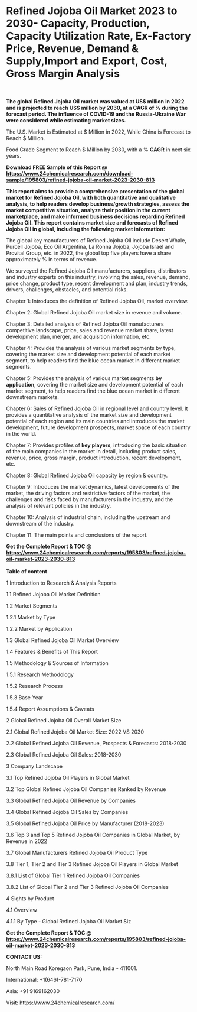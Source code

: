 <h1>Refined Jojoba Oil Market 2023 to 2030- Capacity, Production, Capacity Utilization Rate, Ex-Factory Price, Revenue, Demand & Supply,Import and Export, Cost, Gross Margin Analysis</h1><br/><p><strong>The global Refined Jojoba Oil market was valued at US$ million in 2022 and is projected to reach US$ million by 2030, at a <strong>CAGR</strong> of % during the forecast period. The influence of COVID-19 and the Russia-Ukraine War were considered while estimating market sizes.</strong></p><p>The U.S. Market is Estimated at $ Million in 2022, While China is Forecast to Reach $ Million.</p><p>Food Grade Segment to Reach $ Million by 2030, with a % <strong>CAGR</strong> in next six years.</p><div><b>Download FREE Sample of this Report @ <a href="https://www.24chemicalresearch.com/download-sample/195803/refined-jojoba-oil-market-2023-2030-813">https://www.24chemicalresearch.com/download-sample/195803/refined-jojoba-oil-market-2023-2030-813</a></b></div><p><strong>This report aims to provide a comprehensive presentation of the global market for Refined Jojoba Oil, with both quantitative and qualitative analysis, to help readers develop business/growth strategies, assess the market competitive situation, analyze their position in the current marketplace, and make informed business decisions regarding Refined Jojoba Oil. This report contains market size and forecasts of Refined Jojoba Oil in global, including the following market information:</strong></p><p>The global key manufacturers of Refined Jojoba Oil include Desert Whale, Purcell Jojoba, Eco Oil Argentina, La Ronna Jojoba, Jojoba Israel and Provital Group, etc. in 2022, the global top five players have a share approximately % in terms of revenue.</p><p>We surveyed the Refined Jojoba Oil manufacturers, suppliers, distributors and industry experts on this industry, involving the sales, revenue, demand, price change, product type, recent development and plan, industry trends, drivers, challenges, obstacles, and potential risks.</p><p>Chapter 1: Introduces the definition of Refined Jojoba Oil, market overview.</p><p>Chapter 2: Global Refined Jojoba Oil market size in revenue and volume.</p><p>Chapter 3: Detailed analysis of Refined Jojoba Oil manufacturers competitive landscape, price, sales and revenue market share, latest development plan, merger, and acquisition information, etc.</p><p>Chapter 4: Provides the analysis of various market segments by type, covering the market size and development potential of each market segment, to help readers find the blue ocean market in different market segments.</p><p>Chapter 5: Provides the analysis of various market segments <strong>by application</strong>, covering the market size and development potential of each market segment, to help readers find the blue ocean market in different downstream markets.</p><p>Chapter 6: Sales of Refined Jojoba Oil in regional level and country level. It provides a quantitative analysis of the market size and development potential of each region and its main countries and introduces the market development, future development prospects, market space of each country in the world.</p><p>Chapter 7: Provides profiles of <strong>key players</strong>, introducing the basic situation of the main companies in the market in detail, including product sales, revenue, price, gross margin, product introduction, recent development, etc.</p><p>Chapter 8: Global Refined Jojoba Oil capacity by region & country.</p><p>Chapter 9: Introduces the market dynamics, latest developments of the market, the driving factors and restrictive factors of the market, the challenges and risks faced by manufacturers in the industry, and the analysis of relevant policies in the industry.</p><p>Chapter 10: Analysis of industrial chain, including the upstream and downstream of the industry.</p><p>Chapter 11: The main points and conclusions of the report.</p><div><b>Get the Complete Report & TOC @ <a href="https://www.24chemicalresearch.com/reports/195803/refined-jojoba-oil-market-2023-2030-813">https://www.24chemicalresearch.com/reports/195803/refined-jojoba-oil-market-2023-2030-813</a></b></div><br><b>Table of content</b><p>1 Introduction to Research & Analysis Reports<br />
 
  1.1 Refined Jojoba Oil Market Definition<br />
 
  1.2 Market Segments<br />
 
  1.2.1 Market by Type<br />
 
  1.2.2 Market by Application<br />
 
  1.3 Global Refined Jojoba Oil Market Overview<br />
 
  1.4 Features & Benefits of This Report<br />
 
  1.5 Methodology & Sources of Information<br />
 
  1.5.1 Research Methodology<br />
 
  1.5.2 Research Process<br />
 
  1.5.3 Base Year<br />
 
  1.5.4 Report Assumptions & Caveats<br />
 
 2 Global Refined Jojoba Oil Overall Market Size<br />
 
  2.1 Global Refined Jojoba Oil Market Size: 2022 VS 2030<br />
 
  2.2 Global Refined Jojoba Oil Revenue, Prospects & Forecasts: 2018-2030<br />
 
  2.3 Global Refined Jojoba Oil Sales: 2018-2030<br />
 
 3 Company Landscape<br />
 
  3.1 Top Refined Jojoba Oil Players in Global Market<br />
 
  3.2 Top Global Refined Jojoba Oil Companies Ranked by Revenue<br />
 
  3.3 Global Refined Jojoba Oil Revenue by Companies<br />
 
  3.4 Global Refined Jojoba Oil Sales by Companies<br />
 
  3.5 Global Refined Jojoba Oil Price by Manufacturer (2018-2023)<br />
 
  3.6 Top 3 and Top 5 Refined Jojoba Oil Companies in Global Market, by Revenue in 2022<br />
 
  3.7 Global Manufacturers Refined Jojoba Oil Product Type<br />
 
  3.8 Tier 1, Tier 2 and Tier 3 Refined Jojoba Oil Players in Global Market<br />
 
  3.8.1 List of Global Tier 1 Refined Jojoba Oil Companies<br />
 
  3.8.2 List of Global Tier 2 and Tier 3 Refined Jojoba Oil Companies<br />
 
 4 Sights by Product<br />
 
  4.1 Overview<br />
 
  4.1.1 By Type - Global Refined Jojoba Oil Market Siz<br><div><b>Get the Complete Report & TOC @ <a href="https://www.24chemicalresearch.com/reports/195803/refined-jojoba-oil-market-2023-2030-813">https://www.24chemicalresearch.com/reports/195803/refined-jojoba-oil-market-2023-2030-813</a></b></div></p>
 
 <b>CONTACT US:</b><br>
 
 North Main Road Koregaon Park, Pune, India - 411001.<br/>
 
 International: +1(646)-781-7170<br/>
 
 Asia: +91 9169162030<br/>
 
 Visit: <a href="https://www.24chemicalresearch.com/">https://www.24chemicalresearch.com/</a>
 
 <br>